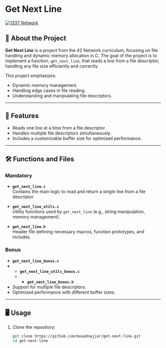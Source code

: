 # Get Next Line

[![1337 Network](https://img.shields.io/badge/42-Network-007396?logo=42&logoColor=white)](https://42network.org/)

## 📝 About the Project

**Get Next Line** is a project from the 42 Network curriculum, focusing on file handling and dynamic memory allocation in C. The goal of the project is to implement a function, `get_next_line`, that reads a line from a file descriptor, handling any file size efficiently and correctly.

This project emphasizes:
- Dynamic memory management.
- Handling edge cases in file reading.
- Understanding and manipulating file descriptors.

---

## 🚀 Features

- Reads one line at a time from a file descriptor.
- Handles multiple file descriptors simultaneously.
- Includes a customizable buffer size for optimized performance.

---

## 🛠️ Functions and Files

### Mandatory

- **`get_next_line.c`**  
  Contains the main logic to read and return a single line from a file descriptor.

- **`get_next_line_utils.c`**  
  Utility functions used by `get_next_line` (e.g., string manipulation, memory management).

- **`get_next_line.h`**  
  Header file defining necessary macros, function prototypes, and includes.

### Bonus

- **`get_next_line_bonus.c`**
- - **`get_next_line_utils_bonus.c`**
  - - **`get_next_line_bonus.h`**   
- Support for multiple file descriptors.
- Optimized performance with different buffer sizes.

---

## 🖥️ Usage

1. Clone the repository:
   ```bash
   git clone https://github.com/mouadnajjar/get-next-line.git
   cd get-next-line
